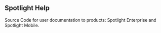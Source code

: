 ## Spotlight Help

Source Code for user documentation to products: Spotlight Enterprise and Spotlight Mobile.
